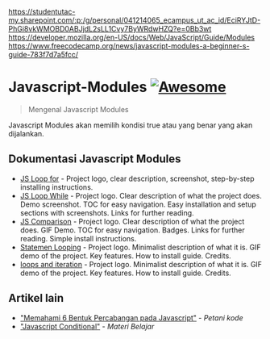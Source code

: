 
https://studentutac-my.sharepoint.com/:p:/g/personal/041214065_ecampus_ut_ac_id/EciRYJtD-PhGi8vkWMOBD0ABJjdL2sLL1Cvy7ByWRdwHZQ?e=0Bb3wt
https://developer.mozilla.org/en-US/docs/Web/JavaScript/Guide/Modules
https://www.freecodecamp.org/news/javascript-modules-a-beginner-s-guide-783f7d7a5fcc/


# Javascript-Modules [![Awesome](https://cdn.rawgit.com/sindresorhus/awesome/d7305f38d29fed78fa85652e3a63e154dd8e8829/media/badge.svg)](https://github.com/sindresorhus/awesome#readme)

> Mengenal Javascript Modules

Javascript Modules akan memilih kondisi true atau yang benar yang akan dijalankan.

## Dokumentasi Javascript Modules

- [JS Loop for](https://www.w3schools.com/js/js_loop_for.asp) - Project logo, clear description, screenshot, step-by-step installing instructions.
- [JS Loop While](https://www.w3schools.com/js/js_loop_while.asp) - Project logo. Clear description of what the project does. Demo screenshot. TOC for easy navigation. Easy installation and setup sections with screenshots. Links for further reading.
- [JS Comparison](https://www.w3schools.com/js/js_comparisons.asp) - Project logo. Clear description of what the project does. GIF Demo. TOC for easy navigation. Badges. Links for further reading. Simple install instructions.
- [Statemen Looping](https://www.w3schools.com/JSREF/jsref_for.asp) - Project logo. Minimalist description of what it is. GIF demo of the project. Key features. How to install guide. Credits.
- [loops and iteration](https://developer.mozilla.org/en-US/docs/Web/JavaScript/Guide/Loops_and_iteration) - Project logo. Minimalist description of what it is. GIF demo of the project. Key features. How to install guide. Credits.


## Artikel lain

- ["Memahami 6 Bentuk Percabangan pada Javascript"](https://www.petanikode.com/javascript-percabangan/#readme) - _Petani kode_
- ["Javascript Conditional"](https://studentutac-my.sharepoint.com/:p:/r/personal/041214065_ecampus_ut_ac_id/_layouts/15/Doc.aspx?sourcedoc=%7B8B8FF38C-3C3D-4CBF-BA9F-6EEB288F88B6%7D&file=JAVASCRIPT%20-%20CONDITIONAL.pptx&action=edit&mobileredirect=true) - _Materi Belajar_
